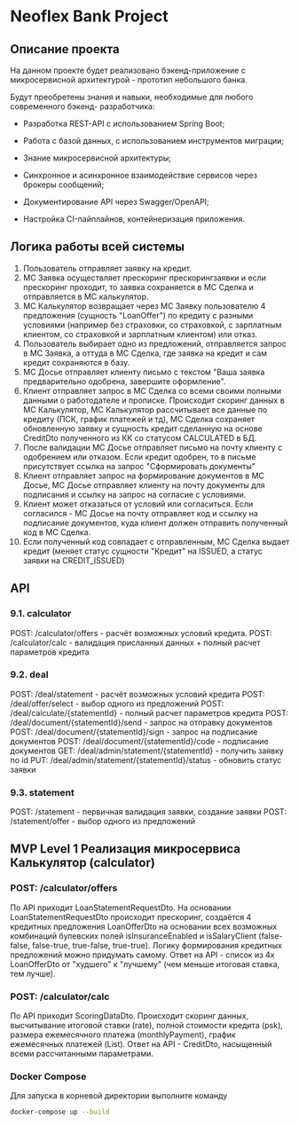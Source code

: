  # Neoflex Bank Project

## Описание проекта

На данном проекте будет реализовано бэкенд-приложение с микросервисной архитектурой - прототип небольшого банка. 

Будут преобретены знания и навыки, необходимые для любого современного бэкенд- разработчика:

- Разработка REST-API с использованием Spring Boot;

- Работа с базой данных, с использованием инструментов миграции;

- Знание микросервисной архитектуры;

- Синхронное и асинхронное взаимодействие сервисов через брокеры сообщений;

- Документирование API через Swagger/OpenAPI;

- Настройка CI-пайплайнов, контейнеризация приложения.

## Логика работы всей системы

1. Пользователь отправляет заявку на кредит.
2. МС Заявка осуществляет прескоринг прескорингзаявки и если прескоринг проходит, то заявка сохраняется в МС Сделка и отправляется в МС калькулятор.
3. МС Калькулятор возвращает через МС Заявку пользователю 4 предложения (сущность "LoanOffer") по кредиту с разными условиями (например без страховки, со страховкой, с зарплатным клиентом, со страховкой и зарплатным клиентом) или отказ.
4. Пользователь выбирает одно из предложений, отправляется запрос в МС Заявка, а оттуда в МС Сделка, где заявка на кредит и сам кредит сохраняются в базу.
5. МС Досье отправляет клиенту письмо с текстом "Ваша заявка предварительно одобрена, завершите оформление".
6. Клиент отправляет запрос в МС Сделка со всеми своими полными данными о работодателе и прописке.
Происходит скоринг данных в МС Калькулятор, МС Калькулятор рассчитывает все данные по кредиту (ПСК, график платежей и тд), МС Сделка сохраняет обновленную заявку и сущность кредит сделанную на основе CreditDto полученного из КК со статусом CALCULATED в БД.
7. После валидации МС Досье отправляет письмо на почту клиенту с одобрением или отказом.
Если кредит одобрен, то в письме присутствует ссылка на запрос "Сформировать документы"
8. Клиент отправляет запрос на формирование документов в МС Досье, МС Досье отправляет клиенту на почту документы для подписания и ссылку на запрос на согласие с условиями.
9. Клиент может отказаться от условий или согласиться.
Если согласился - МС Досье на почту отправляет код и ссылку на подписание документов, куда клиент должен отправить полученный код в МС Сделка.
10. Если полученный код совпадает с отправленным, МС Сделка выдает кредит (меняет статус сущности "Кредит" на ISSUED, а статус заявки на CREDIT_ISSUED)


## API
### 9.1. calculator
POST: /calculator/offers - расчёт возможных условий кредита.
POST: /calculator/calc - валидация присланных данных + полный расчет параметров кредита 
### 9.2. deal
POST: /deal/statement - расчёт возможных условий кредита
POST: /deal/offer/select - выбор одного из предложений
POST: /deal/calculate/{statementId} -  полный расчет параметров кредита 
POST: /deal/document/{statementId}/send - запрос на отправку документов
POST: /deal/document/{statementId}/sign - запрос на подписание документов
POST: /deal/document/{statementId}/code - подписание документов
GET: /deal/admin/statement/{statementId} - получить заявку по id 
PUT: /deal/admin/statement/{statementId}/status - обновить статус заявки
### 9.3. statement
POST: /statement - первичная валидация заявки, создание заявки
POST: /statement/offer - выбор одного из предложений

## MVP Level 1 Реализация микросервиса Калькулятор (calculator)

### POST: /calculator/offers

По API приходит LoanStatementRequestDto.
На основании LoanStatementRequestDto происходит прескоринг, создаётся 4 кредитных предложения LoanOfferDto на основании всех возможных комбинаций булевских полей isInsuranceEnabled и isSalaryClient (false-false, false-true, true-false, true-true).
Логику формирования кредитных предложений можно придумать самому.
Ответ на API - список из 4х LoanOfferDto от "худшего" к "лучшему" (чем меньше итоговая ставка, тем лучше).

### POST: /calculator/calc

По API приходит ScoringDataDto.
Происходит скоринг данных, высчитывание итоговой ставки (rate), полной стоимости кредита (psk), размера ежемесячного платежа (monthlyPayment), график ежемесячных платежей (List<PaymentScheduleElementDto>).
Ответ на API - CreditDto, насыщенный всеми рассчитанными параметрами.


### Docker Compose
Для запуска в корневой директории выполните команду 
```sh
docker-compose up --build
